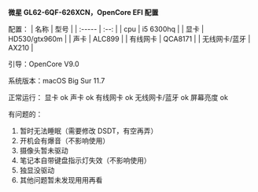 **微星 GL62-6QF-626XCN，OpenCore EFI 配置**

配置：
| 名称   | 型号 | 
| :----- | :--: | 
| cpu |  i5 6300hq  | 
| 显卡 |  HD530/gtx960m  | 
| 声卡 |  ALC899  | 
| 有线网卡 |  QCA8171  | 
| 无线网卡/蓝牙 |  AX210  | 

引导：OpenCore V9.0

系统版本：macOS Big Sur 11.7

正常运行： 显卡 ok 声卡 ok 有线网卡 ok 无线网卡/蓝牙 ok 屏幕亮度 ok

有问题的：
1. 暂时无法睡眠（需要修改 DSDT，有空再弄）
2. 开机会有爆音（不影响使用） 
3. 摄像头暂未驱动 
4. 笔记本自带键盘指示灯失效（不影响使用）
5. 独显没驱动
5. 其他问题暂未发现用用再看
